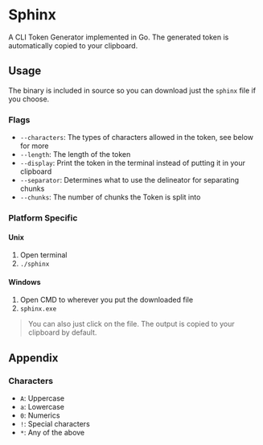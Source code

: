 # Sphinx
A CLI Token Generator implemented in Go. The generated token is automatically copied to your clipboard.

## Usage
The binary is included in source so you can download just the `sphinx` file if you choose.

### Flags
- `--characters`: The types of characters allowed in the token, see below for more
- `--length`: The length of the token
- `--display`: Print the token in the terminal instead of putting it in your clipboard
- `--separator`: Determines what to use the delineator for separating chunks
- `--chunks`: The number of chunks the Token is split into

### Platform Specific
#### Unix
1. Open terminal
2. `./sphinx`

#### Windows
1. Open CMD to wherever you put the downloaded file
2. `sphinx.exe`

> You can also just click on the file. The output is copied to your clipboard by default.

## Appendix

### Characters
- `A`: Uppercase
- `a`: Lowercase
- `0`: Numerics
- `!`: Special characters
- `*`: Any of the above
